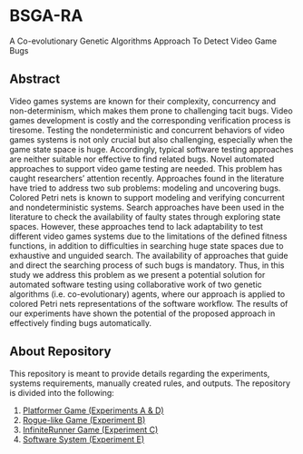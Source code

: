 # BSGA-RA
A Co-evolutionary Genetic Algorithms Approach To Detect Video Game Bugs

## Abstract
Video games systems are known for their complexity, concurrency and non-determinism, which makes them prone to challenging tacit bugs. Video games development is costly and the corresponding verification process is tiresome. Testing the nondeterministic and concurrent behaviors of video games systems is not only crucial but also challenging, especially when the game state space is huge. Accordingly, typical software testing approaches are neither suitable nor effective to find related bugs. Novel automated approaches to support video game testing are needed. This problem has caught researchers’ attention recently. Approaches found in the literature have tried to address two sub problems: modeling and uncovering bugs. Colored Petri nets is known to support modeling and verifying concurrent and nondeterministic systems. Search approaches have been used in the literature to check the availability of faulty states through exploring state spaces. However, these approaches tend to lack adaptability to test different video games systems due to the limitations of the defined fitness functions, in addition to difficulties in searching huge state spaces due to exhaustive and unguided search. The availability of approaches that guide and direct the searching process of such bugs is mandatory. Thus, in this study we address this problem as we present a potential solution for automated software testing using collaborative work of two genetic algorithms (i.e. co-evolutionary) agents, where our approach is applied to colored Petri nets representations of the software workflow. The results of our experiments have shown the potential of the proposed approach in effectively finding bugs automatically.

## About Repository
This repository is meant to provide details regarding the experiments, systems requirements, manually created rules, and outputs. 
The repository is divided into the following:
1. [Platformer Game (Experiments A & D)](https://github.com/MrAghyad/BSGA-RA/tree/main/ExperimentA%26D-Platformer)
2. [Rogue-like Game (Experiment B)](https://github.com/MrAghyad/BSGA-RA/tree/main/ExperimentB-Rogue-like)
3. [InfiniteRunner Game (Experiment C)](https://github.com/MrAghyad/BSGA-RA/tree/main/ExperimentC-InfiniteRunner)
4. [Software System (Experiment E)](https://github.com/MrAghyad/BSGA-RA/tree/main/ExperimentE-SoftwareSystem)
